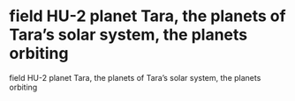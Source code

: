 # field HU-2 planet Tara, the planets of Tara’s solar system, the planets orbiting

field HU-2 planet Tara, the planets of Tara’s solar system, the planets orbiting